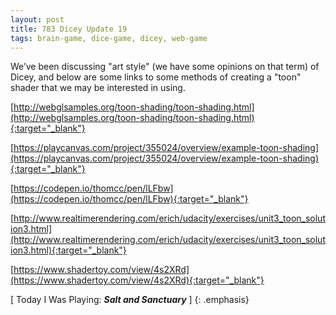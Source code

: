 ```yaml
---
layout: post
title: 783 Dicey Update 19
tags: brain-game, dice-game, dicey, web-game
---
```

We’ve been discussing "art style" (we have some opinions on that term) of Dicey, and below are some links to some methods of creating a "toon" shader that we may be interested in using.

[http://webglsamples.org/toon-shading/toon-shading.html](http://webglsamples.org/toon-shading/toon-shading.html){:target="_blank"}

[https://playcanvas.com/project/355024/overview/example-toon-shading](https://playcanvas.com/project/355024/overview/example-toon-shading){:target="_blank"}

[https://codepen.io/thomcc/pen/lLFbw](https://codepen.io/thomcc/pen/lLFbw){:target="_blank"}

[http://www.realtimerendering.com/erich/udacity/exercises/unit3_toon_solution3.html](http://www.realtimerendering.com/erich/udacity/exercises/unit3_toon_solution3.html){:target="_blank"}

[https://www.shadertoy.com/view/4s2XRd](https://www.shadertoy.com/view/4s2XRd){:target="_blank"}

[ Today I Was Playing: ***Salt and Sanctuary*** ]
{: .emphasis}

